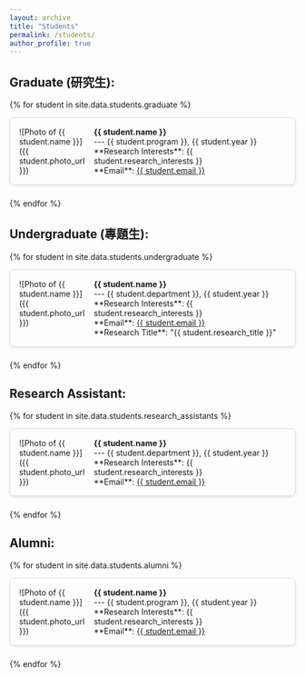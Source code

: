```yaml
---
layout: archive
title: "Students"
permalink: /students/
author_profile: true
---
```


<style>
  .student-block {
    display: flex;
    align-items: flex-start;
    margin-bottom: 1.5rem;
    border: 1px solid #ddd;
    padding: 1rem;
    border-radius: 8px;
    box-shadow: 0 2px 5px rgba(0, 0, 0, 0.1);
  }
  
  .photo {
    flex: 0 0 100px;
    margin-right: 1rem;
  }
  
  .photo img {
    width: 100px;
    height: 100px;
    border-radius: 50%;
    object-fit: cover;
  }
  
  .info {
    flex: 1;
  }

  /* Responsive styling for smaller screens */
  @media (max-width: 768px) {
    .student-block {
      flex-direction: column;
      align-items: center;
      text-align: center;
    }
    
    .photo {
      margin-bottom: 1rem;
    }
    
    .info {
      text-align: left;
    }
  }
</style>

Graduate (研究生):
-----
{% for student in site.data.students.graduate %}
<div class="student-block">
  <div class="photo">
    ![Photo of {{ student.name }}]({{ student.photo_url }})
  </div>
  <div class="info">
    <strong>{{ student.name }}</strong>  
    <br>--- {{ student.program }}, {{ student.year }}  
    <br>**Research Interests**: {{ student.research_interests }}  
    <br>**Email**: <a href="mailto:{{ student.email }}">{{ student.email }}</a>
  </div>
</div>
{% endfor %}

Undergraduate (專題生):
-----
{% for student in site.data.students.undergraduate %}
<div class="student-block">
  <div class="photo">
    ![Photo of {{ student.name }}]({{ student.photo_url }})
  </div>
  <div class="info">
    <strong>{{ student.name }}</strong>  
    <br>--- {{ student.department }}, {{ student.year }}  
    <br>**Research Interests**: {{ student.research_interests }}  
    <br>**Email**: <a href="mailto:{{ student.email }}">{{ student.email }}</a>
    <br>**Research Title**: "{{ student.research_title }}"
  </div>
</div>
{% endfor %}

Research Assistant:
-----
{% for student in site.data.students.research_assistants %}
<div class="student-block">
  <div class="photo">
    ![Photo of {{ student.name }}]({{ student.photo_url }})
  </div>
  <div class="info">
    <strong>{{ student.name }}</strong>  
    <br>--- {{ student.department }}, {{ student.year }}  
    <br>**Research Interests**: {{ student.research_interests }}  
    <br>**Email**: <a href="mailto:{{ student.email }}">{{ student.email }}</a>
  </div>
</div>
{% endfor %}

Alumni:
-----
{% for student in site.data.students.alumni %}
<div class="student-block">
  <div class="photo">
    ![Photo of {{ student.name }}]({{ student.photo_url }})
  </div>
  <div class="info">
    <strong>{{ student.name }}</strong>  
    <br>--- {{ student.program }}, {{ student.year }}  
    <br>**Research Interests**: {{ student.research_interests }}  
    <br>**Email**: <a href="mailto:{{ student.email }}">{{ student.email }}</a>
  </div>
</div>
{% endfor %}
